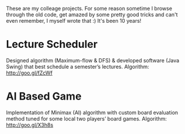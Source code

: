 These are my colleage projects. For some reason sometime I browse through the old code, get amazed by some pretty good tricks and can't even remember, I myself wrote that :) It's been 10 years!

# Lecture Scheduler

Designed algorithm (Maximum-flow & DFS) & developed software (Java Swing) that best schedule a semester’s lectures. Algorithm: http://goo.gl/fZcWf

# AI Based Game 

Implementation of Minimax (AI) algorithm with custom board evaluation method tuned for some local two players’ board games. Algorithm: http://goo.gl/X3h8s
